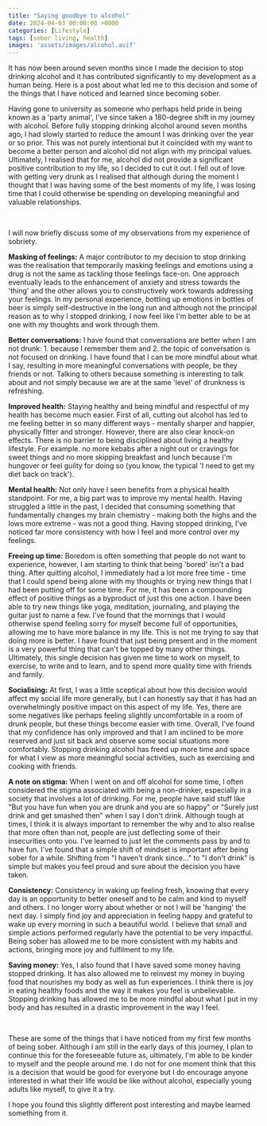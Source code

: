 ```yaml
---
title: "Saying goodbye to alcohol"
date: 2024-04-03 00:00:00 +0000
categories: [Lifestyle]
tags: [sober living, health]
images: 'assets/images/alcohol.avif'
---
```

It has now been around seven months since I made the decision to stop drinking alcohol and it has contributed significantly to my development as a human being. Here is a post about what led me to this decision and some of the things that I have noticed and learned since becoming sober. 

Having gone to university as someone who perhaps held pride in being known as a 'party animal', I've since taken a 180-degree shift in my journey with alcohol. Before fully stopping drinking alcohol around seven months ago, I had slowly started to reduce the amount I was drinking over the year or so prior. This was not purely intentional but it coincided with my want to become a better person and alcohol did not align with my principal values. Ultimately, I realised that for me, alcohol did not provide a significant positive contribution to my life, so I decided to cut it out. I fell out of love with getting very drunk as I realised that although during the moment I thought that I was having some of the best moments of my life, I was losing time that I could otherwise be spending on developing meaningful and valuable relationships. 

<br>

I will now briefly discuss some of my observations from my experience of sobriety.


**Masking of feelings:** A major contributor to my decision to stop drinking was the realisation that temporarily masking feelings and emotions using a drug is not the same as tackling those feelings face-on. One approach eventually leads to the enhancement of anxiety and stress towards the 'thing' and the other allows you to constructively work towards addressing your feelings. In my personal experience, bottling up emotions in bottles of beer is simply self-destructive in the long run and although not the principal reason as to why I stopped drinking, I now feel like I'm better able to be at one with my thoughts and work through them. 


**Better conversations:** I have found that conversations are better when I am not drunk: 1. because I remember them and 2. the topic of conversation is not focused on drinking. I have found that I can be more mindful about what I say, resulting in more meaningful conversations with people, be they friends or not. Talking to others because something is interesting to talk about and not simply because we are at the same 'level' of drunkness is refreshing. 


**Improved health:** Staying healthy and being mindful and respectful of my health has become much easier. First of all, cutting out alcohol has led to me feeling better in so many different ways - mentally sharper and happier, physically fitter and stronger. However, there are also clear knock-on effects. There is no barrier to being disciplined about living a healthy lifestyle. For example. no more kebabs after a night out or cravings for sweet things and no more skipping breakfast and lunch because I'm hungover or feel guilty for doing so (you know, the typical 'I need to get my diet back on track').


**Mental health:** Not only have I seen benefits from a physical health standpoint. For me, a big part was to improve my mental health. Having struggled a little in the past, I decided that consuming something that fundamentally changes my brain chemistry - making both the highs and the lows more extreme - was not a good thing. Having stopped drinking, I've noticed far more consistency with how I feel and more control over my feelings. 


**Freeing up time:** Boredom is often something that people do not want to experience, however, I am starting to think that being 'bored' isn't a bad thing. After quitting alcohol, I immediately had a lot more free time - time that I could spend being alone with my thoughts or trying new things that I had been putting off for some time. For me, it has been a compounding effect of positive things as a byproduct of just this one action. I have been able to try new things like yoga, meditation, journaling, and playing the guitar just to name a few. I've found that the mornings that I would otherwise spend feeling sorry for myself become full of opportunities, allowing me to have more balance in my life. This is not me trying to say that doing more is better. I have found that just being present and in the moment is a very powerful thing that can't be topped by many other things. Ultimately, this single decision has given me time to work on myself, to exercise, to write and to learn, and to spend more quality time with friends and family. 


**Socialising:** At first, I was a little sceptical about how this decision would affect my social life more generally, but I can honestly say that it has had an overwhelmingly positive impact on this aspect of my life. Yes, there are some negatives like perhaps feeling slightly uncomfortable in a room of drunk people, but these things become easier with time. Overall, I've found that my confidence has only improved and that I am inclined to be more reserved and just sit back and observe some social situations more comfortably. Stopping drinking alcohol has freed up more time and space for what I view as more meaningful social activities, such as exercising and cooking with friends. 


**A note on stigma:** When I went on and off alcohol for some time, I often considered the stigma associated with being a non-drinker, especially in a society that involves a lot of drinking. For me, people have said stuff like "But you have fun when you are drunk and you are so happy" or "Surely just drink and get smashed then" when I say I don't drink. Although tough at times, I think it is always important to remember the why and to also realise that more often than not, people are just deflecting some of their insecurities onto you. I've learned to just let the comments pass by and to have fun. I've found that a simple shift of mindset is important after being sober for a while. Shifting from "I haven't drank since..." to "I don't drink" is simple but makes you feel proud and sure about the decision you have taken. 


**Consistency:** Consistency in waking up feeling fresh, knowing that every day is an opportunity to better oneself and to be calm and kind to myself and others. I no longer worry about whether or not I will be 'hanging' the next day. I simply find joy and appreciation in feeling happy and grateful to wake up every morning in such a beautiful world. I believe that small and simple actions performed regularly have the potential to be very impactful. Being sober has allowed me to be more consistent with my habits and actions, bringing more joy and fulfilment to my life. 


**Saving money:** Yes, I also found that I have saved some money having stopped drinking. It has also allowed me to reinvest my money in buying food that nourishes my body as well as fun experiences. I think there is joy in eating healthy foods and the way it makes you feel is unbelievable. Stopping drinking has allowed me to be more mindful about what I put in my body and has resulted in a drastic improvement in the way I feel.


<br>

These are some of the things that I have noticed from my first few months of being sober. Although I am still in the early days of this journey, I plan to continue this for the foreseeable future as, ultimately, I'm able to be kinder to myself and the people around me. I do not for one moment think that this is a decision that would be good for everyone but I do encourage anyone interested in what their life would be like without alcohol, especially young adults like myself, to give it a try.


I hope you found this slightly different post interesting and maybe learned something from it. 